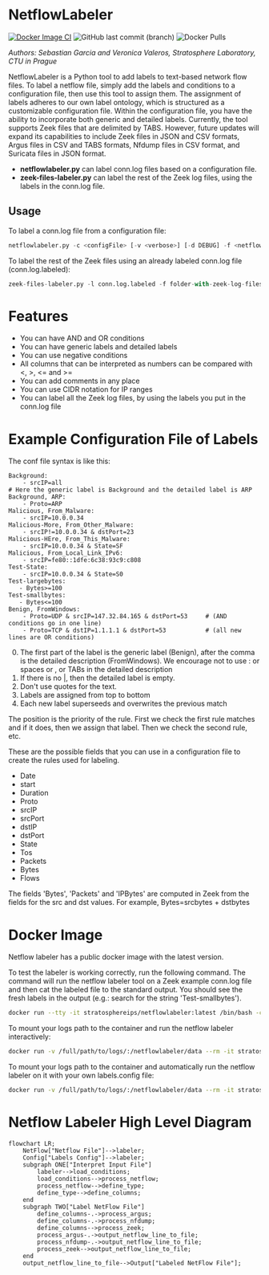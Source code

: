 # NetflowLabeler
[![Docker Image CI](https://github.com/stratosphereips/netflowlabeler/actions/workflows/docker-image.yml/badge.svg)](https://github.com/stratosphereips/netflowlabeler/actions/workflows/docker-image.yml)
![GitHub last commit (branch)](https://img.shields.io/github/last-commit/stratosphereips/netflowlabeler/main)
![Docker Pulls](https://img.shields.io/docker/pulls/stratosphereips/netflowlabeler?color=green)


_Authors: Sebastian Garcia and Veronica Valeros, Stratosphere Laboratory, CTU in Prague_

NetflowLabeler is a Python tool to add labels to text-based network flow files. To label a netflow file, simply add the labels and conditions to a configuration file, then use this tool to assign them. The assignment of labels adheres to our own label ontology, which is structured as a customizable configuration file. Within the configuration file, you have the ability to incorporate both generic and detailed labels. Currently, the tool supports Zeek files that are delimited by TABS. However, future updates will expand its capabilities to include Zeek files in JSON and CSV formats, Argus files in CSV and TABS formats, Nfdump files in CSV format, and Suricata files in JSON format.

- __netflowlabeler.py__ can label conn.log files based on a configuration file.
- __zeek-files-labeler.py__ can label the rest of the Zeek log files, using the labels in the conn.log file.


## Usage

To label a conn.log file from a configuration file:

```python
netflowlabeler.py -c <configFile> [-v <verbose>] [-d DEBUG] -f <netflowFile> [-h]
```
To label the rest of the Zeek files using an already labeled conn.log file (conn.log.labeled):

```python
zeek-files-labeler.py -l conn.log.labeled -f folder-with-zeek-log-files
```

# Features

- You can have AND and OR conditions
- You can have generic labels and detailed labels
- You can use negative conditions
- All columns that can be interpreted as numbers can be compared with <, >, <= and >=
- You can add comments in any place
- You can use CIDR notation for IP ranges
- You can label all the Zeek log files, by using the labels you put in the conn.log file

# Example Configuration File of Labels

The conf file syntax is like this:

    Background:
        - srcIP=all
    # Here the generic label is Background and the detailed label is ARP
    Background, ARP: 
        - Proto=ARP
    Malicious, From_Malware:
        - srcIP=10.0.0.34
    Malicious-More, From_Other_Malware:
        - srcIP!=10.0.0.34 & dstPort=23
    Malicious-HEre, From_This_Malware:
        - srcIP=10.0.0.34 & State=SF
    Malicious, From_Local_Link_IPv6:
        - srcIP=fe80::1dfe:6c38:93c9:c808
    Test-State:
        - srcIP=10.0.0.34 & State=S0
    Test-largebytes:
       - Bytes>=100
    Test-smallbytes:
       - Bytes<=100
    Benign, FromWindows:
        - Proto=UDP & srcIP=147.32.84.165 & dstPort=53     # (AND conditions go in one line)
        - Proto=TCP & dstIP=1.1.1.1 & dstPort=53           # (all new lines are OR conditions)

0. The first part of the label is the generic label (Benign), after the comma is the detailed description (FromWindows). We encourage not to use : or spaces or , or TABs in the detailed description
1. If there is no |, then the detailed label is empty. 
2. Don't use quotes for the text.
3. Labels are assigned from top to bottom
4. Each new label superseeds and overwrites the previous match

The position is the priority of the rule. First we check the first rule matches and if it does, then we assign that label. Then we check the second rule, etc.


These are the possible fields that you can use in a configuration file to create the rules used for labeling.

- Date
- start
- Duration
- Proto
- srcIP
- srcPort
- dstIP
- dstPort
- State
- Tos
- Packets
- Bytes
- Flows

The fields 'Bytes', 'Packets' and 'IPBytes' are computed in Zeek from the fields for the src and dst values. For example, Bytes=srcbytes + dstbytes

# Docker Image

Netflow labeler has a public docker image with the latest version. 

To test the labeler is working correctly, run the following command. The command will run the netflow labeler tool on a Zeek example conn.log file and then cat the labeled file to the standard output. You should see the fresh labels in the output (e.g.: search for the string 'Test-smallbytes').

```bash
docker run --tty -it stratosphereips/netflowlabeler:latest /bin/bash -c 'python3 netflowlabeler.py -c labels.config  -f examples/conn.tab.log ; cat examples/conn.tab.log.labeled'
```

To mount your logs path to the container and run the netflow labeler interactively:
```bash
docker run -v /full/path/to/logs/:/netflowlabeler/data --rm -it stratosphereips/netflowlabeler:latest /bin/bash
```

To mount your logs path to the container and automatically run the netflow labeler on it with your own labels.config file:
```bash
docker run -v /full/path/to/logs/:/netflowlabeler/data --rm -it stratosphereips/netflowlabeler:latest python3 netflowlabeler.py -c data/labels.config -f data/conn.log
```

# Netflow Labeler High Level Diagram

```mermaid
flowchart LR;
    NetFlow["Netflow File"]-->labeler;
    Config["Labels Config"]-->labeler;
    subgraph ONE["Interpret Input File"]
        labeler-->load_conditions;
        load_conditions-->process_netflow;
        process_netflow-->define_type;
        define_type-->define_columns;
    end
    subgraph TWO["Label NetFlow File"]
        define_columns-.->process_argus;
        define_columns-.->process_nfdump;
        define_columns-->process_zeek;
        process_argus-.->output_netflow_line_to_file;
        process_nfdump-.->output_netflow_line_to_file;
        process_zeek-->output_netflow_line_to_file;
    end
    output_netflow_line_to_file-->Output["Labeled NetFlow File"];
```
